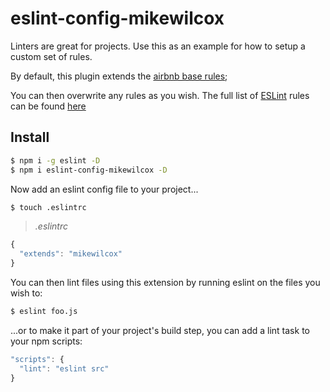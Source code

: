 # eslint-config-mikewilcox

Linters are great for projects. Use this as an example for how to setup a custom set of rules.

By default, this plugin extends the [airbnb base rules](https://github.com/airbnb/javascript/blob/master/packages/eslint-config-airbnb/base.js);

You can then overwrite any rules as you wish. The full list of [ESLint](http://eslint.org/) rules can be found [here](http://eslint.org/docs/rules/)

## Install

```bash
$ npm i -g eslint -D
$ npm i eslint-config-mikewilcox -D
```

Now add an eslint config file to your project...

```bash
$ touch .eslintrc
```

> _.eslintrc_
```js
{    
  "extends": "mikewilcox"   
}
```

You can then lint files using this extension by running eslint on the files you wish to:

```bash
$ eslint foo.js
```

...or to make it part of your project's build step, you can add a lint task to your npm scripts:

```js
"scripts": {
  "lint": "eslint src"
}
```